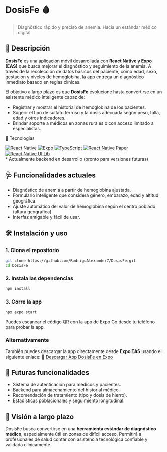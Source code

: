 # DosisFe 🩸

> Diagnóstico rápido y preciso de anemia. Hacia un estándar médico digital.

## 📱 Descripción

**DosisFe** es una aplicación móvil desarrollada con **React Native y Expo (EAS)** que busca mejorar el diagnóstico y seguimiento de la anemia. A través de la recolección de datos básicos del paciente, como edad, sexo, gestación y niveles de hemoglobina, la app entrega un diagnóstico inmediato basado en reglas clínicas.

El objetivo a largo plazo es que **DosisFe** evolucione hasta convertirse en un asistente médico inteligente capaz de:

* Registrar y mostrar el historial de hemoglobina de los pacientes.
* Sugerir el tipo de sulfato ferroso y la dosis adecuada según peso, talla, edad y otros indicadores.
* Brindar soporte a médicos en zonas rurales o con acceso limitado a especialistas.

🚀 Tecnologías
<div align="left"> <a href="https://reactnative.dev/"> <img src="https://img.shields.io/badge/React_Native-20232A?style=for-the-badge&logo=react&logoColor=61DAFB" alt="React Native" /> </a> <a href="https://expo.dev/"> <img src="https://img.shields.io/badge/Expo-000020?style=for-the-badge&logo=expo&logoColor=white" alt="Expo" /> </a> <a href="https://www.typescriptlang.org/"> <img src="https://img.shields.io/badge/TypeScript-007ACC?style=for-the-badge&logo=typescript&logoColor=white" alt="TypeScript" /> </a> <a href="https://callstack.github.io/react-native-paper/"> <img src="https://img.shields.io/badge/React_Native_Paper-6200EE?style=for-the-badge&logoColor=white" alt="React Native Paper" /> </a> <a href="https://wix.github.io/react-native-ui-lib/"> <img src="https://img.shields.io/badge/UI--Lib-E91E63?style=for-the-badge&logo=react&logoColor=white" alt="React Native UI Lib" /> </a> </div>
* Actualmente backend en desarrollo (pronto para versiones futuras)

## 🩺 Funcionalidades actuales

* Diagnóstico de anemia a partir de hemoglobina ajustada.
* Formulario inteligente que considera género, embarazo, edad y altitud geográfica.
* Ajuste automático del valor de hemoglobina según el centro poblado (altura geográfica).
* Interfaz amigable y fácil de usar.

## 🛠️ Instalación y uso

### 1. Clona el repositorio

```bash
git clone https://github.com/RodrigoAlexander7/DosisFe.git
cd DosisFe
```

### 2. Instala las dependencias

```bash
npm install
```

### 3. Corre la app

```bash
npx expo start
```

Puedes escanear el código QR con la app de Expo Go desde tu teléfono para probar la app.

### Alternativamente

También puedes descargar la app directamente desde **Expo EAS** usando el siguiente enlace:
📲 [Descargar App DosisFe en Expo](https://expo.dev/accounts/rodrygoleu/projects/IronSuplementCalculator/builds/a37bfbd7-ae4a-4485-b29f-338e6d4950da)

## 🔭 Futuras funcionalidades

* Sistema de autenticación para médicos y pacientes.
* Backend para almacenamiento del historial médico.
* Recomendación de tratamiento (tipo y dosis de hierro).
* Estadísticas poblacionales y seguimiento longitudinal.

## 🧠 Visión a largo plazo

DosisFe busca convertirse en una **herramienta estándar de diagnóstico médico**, especialmente útil en zonas de difícil acceso. Permitirá a profesionales de salud contar con asistencia tecnológica confiable y validada clínicamente.
